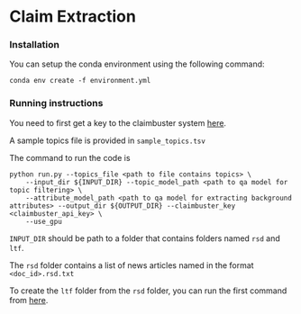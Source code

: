 # Claim Extraction

### Installation

You can setup the conda environment using the following command:

```
conda env create -f environment.yml
```

### Running instructions

You need to first get a key to the claimbuster system [here](https://idir.uta.edu/claimbuster/api/request/key/).

A sample topics file is provided in `sample_topics.tsv`

The command to run the code is 
```
python run.py --topics_file <path to file contains topics> \
    --input_dir ${INPUT_DIR} --topic_model_path <path to qa model for topic filtering> \
    --attribute_model_path <path to qa model for extracting background attributes> --output_dir ${OUTPUT_DIR} --claimbuster_key <claimbuster_api_key> \
    --use_gpu
```

`INPUT_DIR` should be path to a folder that contains folders named `rsd` and `ltf`.

The `rsd` folder contains a list of news articles named in the format `<doc_id>.rsd.txt`

To create the `ltf` folder from the `rsd` folder, you can run the first command from [here](https://github.com/limanling/uiuc_ie_pipeline_fine_grained#running-on-raw-text-data).